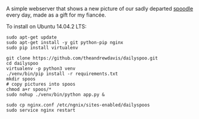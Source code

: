 A simple webserver that shows a new picture of our sadly departed [spoodle](https://en.wikipedia.org/wiki/Cockapoo) every day, made as a gift for my fiancée.

To install on Ubuntu 14.04.2 LTS:
```
sudo apt-get update
sudo apt-get install -y git python-pip nginx
sudo pip install virtualenv

git clone https://github.com/theandrewdavis/dailyspoo.git
cd dailyspoo
virtualenv -p python3 venv
./venv/bin/pip install -r requirements.txt
mkdir spoos
# copy pictures into spoos
chmod a+r spoos/*
sudo nohup ./venv/bin/python app.py &

sudo cp nginx.conf /etc/ngnix/sites-enabled/dailyspoos
sudo service nginx restart
```
